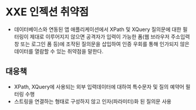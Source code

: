 # XXE 인젝션 취약점
* 데이터베이스와 연동된 앱 애플리케이션에서 XPath 및 XQuery 질의문에 대한 필터링이 제대로 이루어지지 않으면 공격자가 입력이 가능한 폼(웹 브라우저 주소입력 창 또는 로그인 폼 등)에 조작된 질의문을 삽입하여 인증 우회를 통해 인가되지 않은 데이터를 열람할 수 있는 취약점을 말한다. 

## 대응책
* XPath, XQuery에 사용되는 외부 입력데이터에 대하여 특수문자 및 질의 예약어 필터링 수행
* 스트링을 연결하는 형태로 구성하지 않고 인자(파라미터)화 된 질의문 사용


